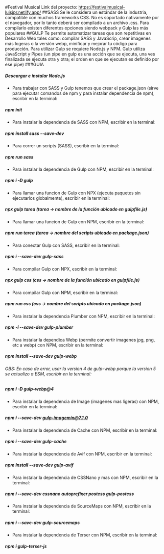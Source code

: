 #Festival Musical
Link del proyecto: https://festivalmusical-luisjpr.netlify.app/
##SASS
Se le considera un estándar de la industria, compatible con muchos frameworks CSS.
No es soportado nativamente por el navegador, por lo tanto deberá ser compilado a un archivo .css. Para compilarlo existen diferentes opciones siendo webpack y Gulp las más populares
##GULP
Te permite automatizar tareas que son repetitivas en Desarrollo Web tales como: compilar SASS y JavaScrip, crear imagenes más logeras o la versión webp, minificar y mejorar tu código para producción. Para utilizar Gulp se requiere Node.js y NPM.
Gulp utiliza JavaScript y Pipes (un pipe en gulp es una acción que se ejecuta, una ves finalizada se ejecuta otra y otra; el orden en que se ejecutan es definido por ese pipe)
###GUIA
##### Descargar e instalar Node.js
- Para trabajar con SASS y Gulp tenemos que crear el package.json (sirve para ejecutar comandos de npm y para instalar dependencia de npm), escribir en la terminal:
##### npm init
- Para instalar la dependencia de SASS con NPM, escribir en la terminal:
##### npm install sass --save-dev
- Para correr un scripts (SASS), escribir en la terminal:
##### npm run sass

- Para instalar la dependencia de Gulp con NPM, escribir en la terminal:
##### npm i -D gulp
- Para llamar una funcion de Gulp con NPX (ejecuta paquetes sin ejecutarlos globalmente), escribir en la terminal:
##### npx gulp tarea (tarea -> nombre de la función ubicado en gulpfile.js)
- Para llamar una funcion de Gulp con NPM, escribir en la terminal:
##### npm run tarea (tarea -> nombre del scripts ubicado en package.json)

- Para conectar Gulp con SASS, escribir en la terminal:
##### npm i --save-dev gulp-sass
- Para compilar Gulp con NPX, escribir en la terminal:
##### npx gulp css (css -> nombre de la función ubicado en gulpfile.js)
- Para compilar Gulp con NPM, escribir en la terminal:
##### npm run css (css -> nombre del scripts ubicado en package.json)

- Para instalar la dependencia Plumber con NPM, escribir en la terminal:
##### npm -i --save-dev gulp-plumber

- Para instalar la dependica Webp (permite convertir imagenes jpg, png, etc a webp) con NPM, escribir en la terminal:
##### npm install --save-dev gulp-webp
###### OBS: En caso de error, usar la version 4 de gulp-webp porque la version 5 se actualizo a ESM, escribir en la terminal:
##### npm i -D gulp-webp@4

- Para instalar la dependencia de Image (imagenes mas ligeras) con NPM, escribir en la terminal:
##### npm i --save-dev gulp-imagemin@7.1.0

- Para instalar la dependencia de Cache con NPM, escribir en la terminal:
##### npm i --save-dev gulp-cache

- Para instalar la dependencia de Avif con NPM, escribir en la terminal:
##### npm install --save-dev gulp-avif

- Para instalar la dependencia de CSSNano y mas con NPM, escribir en la terminal:
##### npm i --save-dev cssnano autoprefixer postcss gulp-postcss

- Para instalar la dependencia de SourceMaps con NPM, escribir en la terminal:
##### npm i --save-dev gulp-sourcemaps

- Para instalar la dependencia de Terser con NPM, escribir en la terminal:
##### npm i gulp-terser-js
